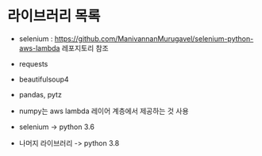 # 라이브러리 목록

- selenium : https://github.com/ManivannanMurugavel/selenium-python-aws-lambda 레포지토리 참조
- requests
- beautifulsoup4
- pandas, pytz
- numpy는 aws lambda 레이어 계층에서 제공하는 것 사용


- selenium -> python 3.6
- 나머지 라이브러리 -> python 3.8

